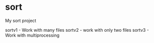 # sort
My sort project

sortv1 - Work with many files
sortv2 - work with only two files
sortv3 - Work with multiprocessing
